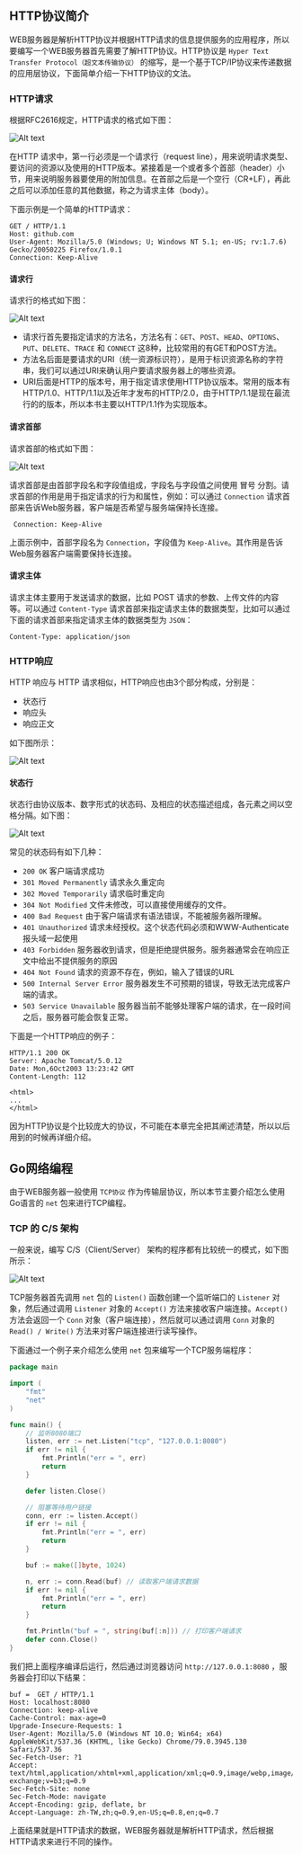 ## HTTP协议简介

WEB服务器是解析HTTP协议并根据HTTP请求的信息提供服务的应用程序，所以要编写一个WEB服务器首先需要了解HTTP协议。HTTP协议是 `Hyper Text Transfer Protocol（超文本传输协议）` 的缩写，是一个基于TCP/IP协议来传递数据的应用层协议，下面简单介绍一下HTTP协议的文法。

### HTTP请求

根据RFC2616规定，HTTP请求的格式如下图：

![Alt text](./1_8.png)

在HTTP 请求中，第一行必须是一个请求行（request line），用来说明请求类型、要访问的资源以及使用的HTTP版本。紧接着是一个或者多个首部（header）小节，用来说明服务器要使用的附加信息。在首部之后是一个空行（CR+LF），再此之后可以添加任意的其他数据，称之为请求主体（body）。

下面示例是一个简单的HTTP请求：

```text
GET / HTTP/1.1
Host: github.com
User-Agent: Mozilla/5.0 (Windows; U; Windows NT 5.1; en-US; rv:1.7.6)
Gecko/20050225 Firefox/1.0.1
Connection: Keep-Alive
```

#### 请求行

请求行的格式如下图：

![Alt text](./1_9.png)

* 请求行首先要指定请求的方法名，方法名有：`GET`、`POST`、`HEAD`、`OPTIONS`、`PUT`、`DELETE`、`TRACE` 和 `CONNECT` 这8种，比较常用的有GET和POST方法。
* 方法名后面是要请求的URI（统一资源标识符），是用于标识资源名称的字符串，我们可以通过URI来确认用户要请求服务器上的哪些资源。
* URI后面是HTTP的版本号，用于指定请求使用HTTP协议版本。常用的版本有HTTP/1.0、HTTP/1.1以及近年才发布的HTTP/2.0，由于HTTP/1.1是现在最流行的的版本，所以本书主要以HTTP/1.1作为实现版本。

#### 请求首部

请求首部的格式如下图：

![Alt text](./1_10.png)

请求首部是由首部字段名和字段值组成，字段名与字段值之间使用 冒号 分割。请求首部的作用是用于指定请求的行为和属性，例如：可以通过 `Connection` 请求首部来告诉Web服务器，客户端是否希望与服务端保持长连接。

```text
 Connection: Keep-Alive
```

上面示例中，首部字段名为 `Connection`，字段值为 `Keep-Alive`。其作用是告诉Web服务器客户端需要保持长连接。

#### 请求主体

请求主体主要用于发送请求的数据，比如 POST 请求的参数、上传文件的内容等。可以通过 `Content-Type` 请求首部来指定请求主体的数据类型，比如可以通过下面的请求首部来指定请求主体的数据类型为 `JSON`：
```text
Content-Type: application/json
```

### HTTP响应

HTTP 响应与 HTTP 请求相似，HTTP响应也由3个部分构成，分别是：

* 状态行
* 响应头
* 响应正文

如下图所示：

![Alt text](./1_11.jpg)

#### 状态行

状态行由协议版本、数字形式的状态码、及相应的状态描述组成，各元素之间以空格分隔。如下图：

![Alt text](./1_12.jpg)

常见的状态码有如下几种：
* `200 OK` 客户端请求成功
* `301 Moved Permanently` 请求永久重定向
* `302 Moved Temporarily` 请求临时重定向
* `304 Not Modified` 文件未修改，可以直接使用缓存的文件。
* `400 Bad Request` 由于客户端请求有语法错误，不能被服务器所理解。
* `401 Unauthorized` 请求未经授权。这个状态代码必须和WWW-Authenticate报头域一起使用
* `403 Forbidden` 服务器收到请求，但是拒绝提供服务。服务器通常会在响应正文中给出不提供服务的原因
* `404 Not Found` 请求的资源不存在，例如，输入了错误的URL
* `500 Internal Server Error` 服务器发生不可预期的错误，导致无法完成客户端的请求。
* `503 Service Unavailable` 服务器当前不能够处理客户端的请求，在一段时间之后，服务器可能会恢复正常。

下面是一个HTTP响应的例子：

```text
HTTP/1.1 200 OK
Server: Apache Tomcat/5.0.12
Date: Mon,6Oct2003 13:23:42 GMT
Content-Length: 112

<html>
...
</html>
```

因为HTTP协议是个比较庞大的协议，不可能在本章完全把其阐述清楚，所以以后用到的时候再详细介绍。

## Go网络编程

由于WEB服务器一般使用 `TCP协议` 作为传输层协议，所以本节主要介绍怎么使用Go语言的 `net` 包来进行TCP编程。

### TCP 的 C/S 架构

一般来说，编写 C/S（Client/Server） 架构的程序都有比较统一的模式，如下图所示：

![Alt text](./1_13.png)

TCP服务器首先调用 `net` 包的 `Listen()` 函数创建一个监听端口的 `Listener` 对象，然后通过调用 `Listener` 对象的 `Accept()` 方法来接收客户端连接。`Accept()` 方法会返回一个 `Conn` 对象（客户端连接），然后就可以通过调用 `Conn` 对象的 `Read() / Write()` 方法来对客户端连接进行读写操作。

下面通过一个例子来介绍怎么使用 `net` 包来编写一个TCP服务端程序：
```go
package main

import (
	"fmt"
	"net"
)

func main() {
	// 监听8080端口
	listen, err := net.Listen("tcp", "127.0.0.1:8080")
	if err != nil {
		fmt.Println("err = ", err)
		return
	}

	defer listen.Close()

	// 阻塞等待用户链接
	conn, err := listen.Accept()
	if err != nil {
		fmt.Println("err = ", err)
		return
	}

	buf := make([]byte, 1024)

	n, err := conn.Read(buf) // 读取客户端请求数据
	if err != nil {
		fmt.Println("err = ", err)
		return
	}

	fmt.Println("buf = ", string(buf[:n])) // 打印客户端请求
	defer conn.Close()
}
```

我们把上面程序编译后运行，然后通过浏览器访问 `http://127.0.0.1:8080` ，服务器会打印以下结果：

```text
buf =  GET / HTTP/1.1
Host: localhost:8080
Connection: keep-alive
Cache-Control: max-age=0
Upgrade-Insecure-Requests: 1
User-Agent: Mozilla/5.0 (Windows NT 10.0; Win64; x64) AppleWebKit/537.36 (KHTML, like Gecko) Chrome/79.0.3945.130 Safari/537.36
Sec-Fetch-User: ?1
Accept: text/html,application/xhtml+xml,application/xml;q=0.9,image/webp,image/apng,*/*;q=0.8,application/signed-exchange;v=b3;q=0.9
Sec-Fetch-Site: none
Sec-Fetch-Mode: navigate
Accept-Encoding: gzip, deflate, br
Accept-Language: zh-TW,zh;q=0.9,en-US;q=0.8,en;q=0.7
```
上面结果就是HTTP请求的数据，WEB服务器就是解析HTTP请求，然后根据HTTP请求来进行不同的操作。



